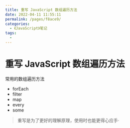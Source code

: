 ```yaml
---
title: 重写 JavaScript 数组遍历方法
date: 2022-04-11 11:55:11
permalink: /pages/f8ace9/
categories:
  - 《JavaScript》笔记
tags:
  - 
---
```


# 重写 JavaScript 数组遍历方法

常用的数组遍历方法

- forEach
- filter
- map
- every
- some

> 重写是为了更好的理解原理，使用时也能更得心应手·